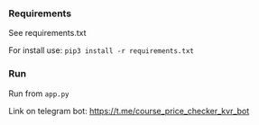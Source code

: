 ### Requirements

See requirements.txt

For install use:
`pip3 install -r requirements.txt`

### Run

Run from `app.py`

Link on telegram bot:
https://t.me/course_price_checker_kvr_bot

